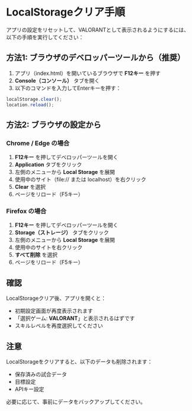 # LocalStorageクリア手順

アプリの設定をリセットして、VALORANTとして表示されるようにするには、以下の手順を実行してください：

## 方法1: ブラウザのデベロッパーツールから（推奨）

1. アプリ（index.html）を開いているブラウザで **F12キー** を押す
2. **Console（コンソール）** タブを開く
3. 以下のコマンドを入力してEnterキーを押す：

```javascript
localStorage.clear();
location.reload();
```

## 方法2: ブラウザの設定から

### Chrome / Edge の場合
1. **F12キー** を押してデベロッパーツールを開く
2. **Application** タブをクリック
3. 左側のメニューから **Local Storage** を展開
4. 使用中のサイト（file:// または localhost）を右クリック
5. **Clear** を選択
6. ページをリロード（F5キー）

### Firefox の場合
1. **F12キー** を押してデベロッパーツールを開く
2. **Storage（ストレージ）** タブをクリック
3. 左側のメニューから **Local Storage** を展開
4. 使用中のサイトを右クリック
5. **すべて削除** を選択
6. ページをリロード（F5キー）

## 確認

LocalStorageクリア後、アプリを開くと：
- 初期設定画面が再度表示されます
- 「選択ゲーム: **VALORANT**」と表示されるはずです
- スキルレベルを再度選択してください

## 注意

LocalStorageをクリアすると、以下のデータも削除されます：
- 保存済みの試合データ
- 目標設定
- APIキー設定

必要に応じて、事前にデータをバックアップしてください。
